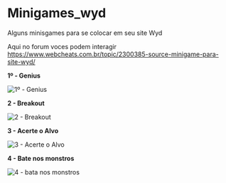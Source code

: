 # Minigames_wyd
Alguns minisgames para se colocar em seu site Wyd

Aqui no forum voces podem interagir
https://www.webcheats.com.br/topic/2300385-source-minigame-para-site-wyd/

**1º - Genius**

<img src="https://i.ibb.co/3YQzhB8L/Screenshot-12.png" alt="1º - Genius">

**2 - Breakout**

<img src="https://i.ibb.co/cXFdhChb/Screenshot-10.png" alt="2 - Breakout">

**3 - Acerte o Alvo**

<img src="https://i.ibb.co/k2s5pt7K/chrome-capture-2025-3-6.gif" alt="3 - Acerte o Alvo">

**4 - Bate nos monstros**

<img src="https://i.ibb.co/x8LKBtr9/video-to-gif-ezgif-com-video-to-gif-converter.gif" alt="4 - bata nos monstros">
